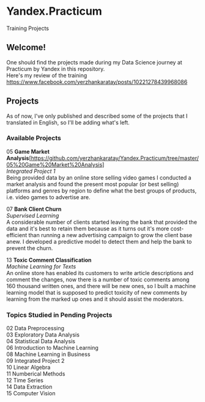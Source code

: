 # Yandex.Practicum
Training Projects

## Welcome! 

One should find the projects made during my Data Science journey at Practicum by Yandex in this repository. \
Here's my review of the training https://www.facebook.com/yerzhankaratay/posts/10221278439968086

## Projects

As of now, I've only published and described some of the projects that I translated in English, so I'll be adding what's left.

### Available Projects

05 **Game Market Analysis**[https://github.com/yerzhankaratay/Yandex.Practicum/tree/master/05%20Game%20Market%20Analysis] \
*Integrated Project 1* \
Being provided data by an online store selling video games I conducted a market analysis and found the present most popular (or best selling) platforms and genres by region to define what the best groups of products, i.e. video games to advertise are.

07 **Bank Client Churn** \
*Supervised Learning* \
A considerable number of clients started leaving the bank that provided the data and it's best to retain them because as it turns out it's more cost-efficient than running a new advertising campaign to grow the client base anew. I developed a predictive model to detect them and help the bank to prevent the churn.

13 **Toxic Comment Classification** \
*Machine Learning for Texts* \
An online store has enabled its customers to write article descriptions and comment the changes, now there is a number of toxic comments among 160 thousand written ones, and there will be new ones, so I built a machine learning model that is supposed to predict toxicity of new comments by learning from the marked up ones and it should assist the moderators.


### Topics Studied in Pending Projects

02 Data Preprocessing \
03 Exploratory Data Analysis \
04 Statistical Data Analysis \
06 Introduction to Machine Learning \
08 Machine Learning in Business \
09 Integrated Project 2 \
10 Linear Algebra \
11 Numberical Methods \
12 Time Series \
14 Data Extraction \
15 Computer Vision
